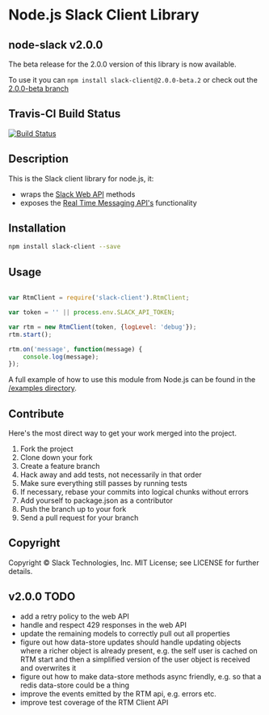 # Node.js Slack Client Library

## node-slack v2.0.0

The beta release for the 2.0.0 version of this library is now available.

To use it you can `npm install slack-client@2.0.0-beta.2` or check out the [2.0.0-beta branch](https://github.com/slackhq/node-slack-client/tree/2.0.0-beta)

## Travis-CI Build Status

[![Build Status](https://travis-ci.org/slackhq/node-slack-client.png?branch=master)](https://travis-ci.org/slackhq/node-slack-client)

## Description

This is the Slack client library for node.js, it:
- wraps the [Slack Web API](https://api.slack.com/web) methods
- exposes the [Real Time Messaging API's](https://api.slack.com/rtm) functionality

## Installation

```bash
npm install slack-client --save
```

## Usage
```js

var RtmClient = require('slack-client').RtmClient;

var token = '' || process.env.SLACK_API_TOKEN;

var rtm = new RtmClient(token, {logLevel: 'debug'});
rtm.start();

rtm.on('message', function(message) {
    console.log(message);
});

```

A full example of how to use this module from Node.js can be found in the [/examples directory](https://github.com/slackhq/node-slack-client/tree/master/examples).

## Contribute

Here's the most direct way to get your work merged into the project.

1. Fork the project
2. Clone down your fork
3. Create a feature branch
4. Hack away and add tests, not necessarily in that order
5. Make sure everything still passes by running tests
6. If necessary, rebase your commits into logical chunks without errors
7. Add yourself to package.json as a contributor
8. Push the branch up to your fork
9. Send a pull request for your branch

## Copyright

Copyright &copy; Slack Technologies, Inc. MIT License; see LICENSE for further details.


## v2.0.0 TODO
- add a retry policy to the web API
- handle and respect 429 responses in the web API
- update the remaining models to correctly pull out all properties
- figure out how data-store updates should handle updating objects where a richer object is already present, e.g. the self user is cached on RTM start and then a simplified version of the user object is received and overwrites it
- figure out how to make data-store methods async friendly, e.g. so that a redis data-store could be a thing
- improve the events emitted by the RTM api, e.g. errors etc.
- improve test coverage of the RTM Client API
